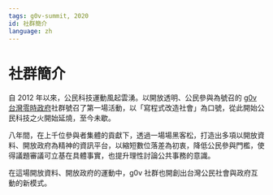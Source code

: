 ```yaml
---
tags: g0v-summit, 2020
id: 社群簡介
language: zh
---
```

# 社群簡介

自 2012 年以來，公民科技運動風起雲湧。以開放透明、公民參與為號召的 [g0v 台灣零時政府](https://g0v.tw/zh-TW/)社群號召了第一場活動，以「寫程式改造社會」為口號，從此開始公民科技之火開始延燒，至今未歇。

八年間，在上千位參與者集體的貢獻下，透過一場場黑客松，打造出多項以開放資料、開放政府為精神的資訊平台，以縮短數位落差為初衷，降低公民參與門檻，使得議題審議可立基在具體事實，也提升理性討論公共事務的意識。

在這場開放資料、開放政府的運動中，g0v 社群也開創出台灣公民社會與政府互動的新模式。
